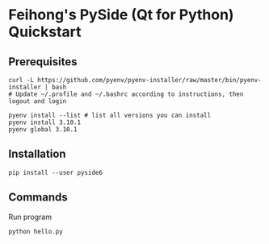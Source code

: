 # Feihong's PySide (Qt for Python) Quickstart

## Prerequisites

    curl -L https://github.com/pyenv/pyenv-installer/raw/master/bin/pyenv-installer | bash
    # Update ~/.profile and ~/.bashrc according to instructions, then logout and login

    pyenv install --list # list all versions you can install
    pyenv install 3.10.1
    pyenv global 3.10.1

## Installation

    pip install --user pyside6

## Commands

Run program

    python hello.py
